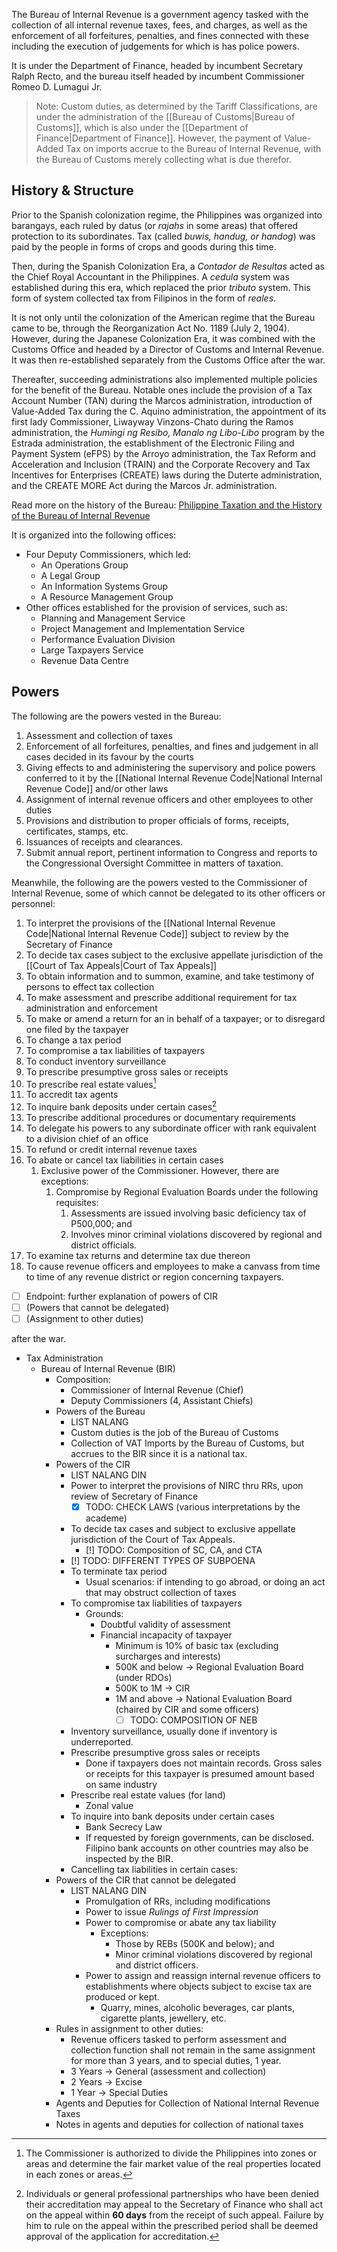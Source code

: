 The Bureau of Internal Revenue is a government agency tasked with the collection of all internal revenue taxes, fees, and charges, as well as the enforcement of all forfeitures, penalties, and fines connected with these including the execution of judgements for which is has police powers.

It is under the Department of Finance, headed by incumbent Secretary Ralph Recto, and the bureau itself headed by incumbent Commissioner Romeo D. Lumagui Jr.

> Note: Custom duties, as determined by the Tariff Classifications, are under the administration of the [[Bureau of Customs|Bureau of Customs]], which is also under the [[Department of Finance|Department of Finance]]. However, the payment of Value-Added Tax on imports accrue to the Bureau of Internal Revenue, with the Bureau of Customs merely collecting what is due therefor.

## History & Structure
Prior to the Spanish colonization regime, the Philippines was organized into barangays, each ruled by datus (or *rajahs* in some areas) that offered protection to its subordinates. Tax (called *buwis, handug, or handog*) was paid by the people in forms of crops and goods during this time.

Then, during the Spanish Colonization Era, a *Contador de Resultas* acted as the Chief Royal Accountant in the Philippines. A *cedula* system was established during this era, which replaced the prior *tributo* system. This form of system collected tax from Filipinos in the form of *reales*.

It is not only until the colonization of the American regime that the Bureau came to be, through the Reorganization Act No. 1189 (July 2, 1904). However, during the Japanese Colonization Era, it was combined with the Customs Office and headed by a Director of Customs and Internal Revenue. It was then re-established separately from the Customs Office after the war. 

Thereafter, succeeding administrations also implemented multiple policies for the benefit of the Bureau. Notable ones include the provision of a Tax Account Number (TAN) during the Marcos administration, introduction of Value-Added Tax during the C. Aquino administration, the appointment of its first lady Commissioner, Liwayway Vinzons-Chato during the Ramos administration, the *Humingi ng Resibo, Manalo ng Libo-Libo* program by the Estrada administration, the establishment of the Electronic Filing and Payment System (eFPS) by the Arroyo administration, the Tax Reform and Acceleration and Inclusion (TRAIN) and the Corporate Recovery and Tax Incentives for Enterprises (CREATE) laws during the Duterte administration, and the CREATE MORE Act during the Marcos Jr. administration.

Read more on the history of the Bureau: [Philippine Taxation and the History of the Bureau of Internal Revenue](https://phlconnect.ched.gov.ph/admin/uploads/da4902cb0bc38210839714ebdcf0efc3/04-Handout-2_2.pdf)

It is organized into the following offices:
- Four Deputy Commissioners, which led:
	- An Operations Group
	- A Legal Group
	- An Information Systems Group
	- A Resource Management Group
- Other offices established for the provision of services, such as:
	- Planning and Management Service
	- Project Management and Implementation Service
	- Performance Evaluation Division
	- Large Taxpayers Service
	- Revenue Data Centre

## Powers
The following are the powers vested in the Bureau:
1. Assessment and collection of taxes
2. Enforcement of all forfeitures, penalties, and fines and judgement in all cases decided in its favour by the courts
3. Giving effects to and administering the supervisory and police powers conferred to it by the [[National Internal Revenue Code|National Internal Revenue Code]] and/or other laws
4. Assignment of internal revenue officers and other employees to other duties
5. Provisions and distribution to proper officials of forms, receipts, certificates, stamps, etc.
6. Issuances of receipts and clearances.
7. Submit annual report, pertinent information to Congress and reports to the Congressional Oversight Committee in matters of taxation.

Meanwhile, the following are the powers vested to the Commissioner of Internal Revenue, some of which cannot be delegated to its other officers or personnel:
1. To interpret the provisions of the [[National Internal Revenue Code|National Internal Revenue Code]] subject to review by the Secretary of Finance
2. To decide tax cases subject to the exclusive appellate jurisdiction of the [[Court of Tax Appeals|Court of Tax Appeals]]
3. To obtain information and to summon, examine, and take testimony of persons to effect tax collection
4. To make assessment and prescribe additional requirement for tax administration and enforcement
5. To make or amend a return for an in behalf of a taxpayer; or to disregard one filed by the taxpayer
6. To change a tax period
7. To compromise a tax liabilities of taxpayers
8. To conduct inventory surveillance
9. To prescribe presumptive gross sales or receipts
10. To prescribe real estate values[^1]
11. To accredit tax agents
12. To inquire bank deposits under certain cases[^2]
13. To prescribe additional procedures or documentary requirements
14. To delegate his powers to any subordinate officer with rank equivalent to a division chief of an office
15. To refund or credit internal revenue taxes
16. To abate or cancel tax liabilities in certain cases
	1. Exclusive power of the Commissioner. However, there are exceptions:
		1. Compromise by Regional Evaluation Boards under the following requisites:
			1. Assessments are issued involving basic deficiency tax of P500,000; and
			2. Involves minor criminal violations discovered by regional and district officials.
17. To examine tax returns and determine tax due thereon
18. To cause revenue officers and employees to make a canvass from time to time of any revenue district or region concerning taxpayers.

- [ ] Endpoint: further explanation of powers of CIR
- [ ] (Powers that cannot be delegated)
- [ ] (Assignment to other duties)

after the war. 

- Tax Administration
	- Bureau of Internal Revenue (BIR)
		- Composition:
			- Commissioner of Internal Revenue (Chief)
			- Deputy Commissioners (4, Assistant Chiefs)
		- Powers of the Bureau
			- LIST NALANG
			- Custom duties is the job of the Bureau of Customs
			- Collection of VAT Imports by the Bureau of Customs, but accrues to the BIR since it is a national tax.
		- Powers of the CIR
			- LIST NALANG DIN
			- Power to interpret the provisions of NIRC thru RRs, upon review of Secretary of Finance
				- [x] TODO: CHECK LAWS (various interpretations by the academe)
			- To decide tax cases and subject to exclusive appellate jurisdiction of the Court of Tax Appeals.
				- [!] TODO: Composition of SC, CA, and CTA
			- [!] TODO: DIFFERENT TYPES OF SUBPOENA
			- To terminate tax period
				- Usual scenarios: if intending to go abroad, or doing an act that may obstruct collection of taxes
			- To compromise tax liabilities of taxpayers
				- Grounds:
					- Doubtful validity of assessment
					- Financial incapacity of taxpayer
						- Minimum is 10% of basic tax (excluding surcharges and interests)
						- 500K and below → Regional Evaluation Board (under RDOs)
						- 500K to 1M → CIR
						- 1M and above → National Evaluation Board (chaired by CIR and some officers)
							- [ ] TODO: COMPOSITION OF NEB
			- Inventory surveillance, usually done if inventory is underreported.
			- Prescribe presumptive gross sales or receipts
				- Done if taxpayers does not maintain records. Gross sales or receipts for this taxpayer is presumed amount based on same industry
			- Prescribe real estate values (for land)
				- Zonal value
			- To inquire into bank deposits under certain cases
				- Bank Secrecy Law
				- If requested by foreign governments, can be disclosed. Filipino bank accounts on other countries may also be inspected by the BIR.
			- Cancelling tax liabilities in certain cases:
		- Powers of the CIR that cannot be delegated
			- LIST NALANG DIN
				- Promulgation of RRs, including modifications
				- Power to issue *Rulings of First Impression*
				- Power to compromise or abate any tax liability
					- Exceptions:
						- Those by REBs (500K and below); and
						- Minor criminal violations discovered by regional and district officers.
				- Power to assign and reassign internal revenue officers to establishments where objects subject to excise tax are produced or kept.
					- Quarry, mines, alcoholic beverages, car plants, cigarette plants, jewellery, etc.
		- Rules in assignment to other duties:
			- Revenue officers tasked to perform assessment and collection function shall not remain in the same assignment for more than 3 years, and to special duties, 1 year.
			- 3 Years → General (assessment and collection)
			- 2 Years → Excise
			- 1 Year → Special Duties
		- Agents and Deputies for Collection of National Internal Revenue Taxes
		- Notes in agents and deputies for collection of national taxes

[^1]: The Commissioner is authorized to divide the Philippines into zones or areas and determine the fair market value of the real properties located in each zones or areas.
[^2]: Individuals or general professional partnerships who have been denied their accreditation may appeal to the Secretary of Finance who shall act on the appeal within **60 days** from the receipt of such appeal. Failure by him to rule on the appeal within the prescribed period shall be deemed approval of the application for accreditation.
